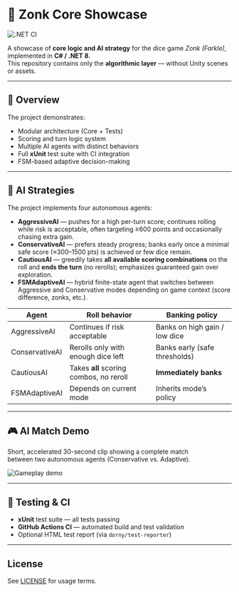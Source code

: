 # 🎲 Zonk Core Showcase

![.NET CI](https://github.com/w1r2s/zonk-core-showcase/actions/workflows/dotnet.yml/badge.svg)

A showcase of **core logic and AI strategy** for the dice game *Zonk (Farkle)*, implemented in **C# / .NET 8**.  
This repository contains only the **algorithmic layer** — without Unity scenes or assets.

---

## 🧩 Overview

The project demonstrates:

- Modular architecture (Core + Tests)
- Scoring and turn logic system
- Multiple AI agents with distinct behaviors
- Full **xUnit** test suite with CI integration
- FSM-based adaptive decision-making

---

## 🤖 AI Strategies

The project implements four autonomous agents:

- **AggressiveAI** — pushes for a high per-turn score; continues rolling while risk is acceptable, often targeting ≥600 points and occasionally chasing extra gain.  
- **ConservativeAI** — prefers steady progress; banks early once a minimal safe score (≈300–1500 pts) is achieved or few dice remain.  
- **CautiousAI** — greedily takes **all available scoring combinations** on the roll and **ends the turn** (no rerolls); emphasizes guaranteed gain over exploration.  
- **FSMAdaptiveAI** — hybrid finite-state agent that switches between Aggressive and Conservative modes depending on game context (score difference, zonks, etc.).

| Agent            | Roll behavior                          | Banking policy                    |
|------------------|----------------------------------------|-----------------------------------|
| AggressiveAI     | Continues if risk acceptable            | Banks on high gain / low dice     |
| ConservativeAI   | Rerolls only with enough dice left      | Banks early (safe thresholds)     |
| CautiousAI       | Takes **all** scoring combos, no reroll | **Immediately banks**             |
| FSMAdaptiveAI    | Depends on current mode                 | Inherits mode’s policy            |

---

## 🎮 AI Match Demo

Short, accelerated 30-second clip showing a complete match  
between two autonomous agents (Conservative vs. Adaptive).

![Gameplay demo](docs/zonk-demo.gif)

---

## 🧪 Testing & CI

- **xUnit** test suite — all tests passing  
- **GitHub Actions CI** — automated build and test validation  
- Optional HTML test report (via `dorny/test-reporter`)

---

## License
See [LICENSE](./LICENSE) for usage terms.
